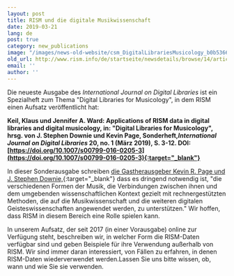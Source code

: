 ```yaml
---
layout: post
title: RISM und die digitale Musikwissenschaft
date: 2019-03-21
lang: de
post: true
category: new_publications
image: "/images/news-old-website/csm_DigitalLibrariesMusicology_b0b53661e2.jpg"
old_url: http://www.rism.info/de/startseite/newsdetails/browse/14/article/64/rism-and-digital-musicology.html
email: ''
author: ''
---
```


Die neueste Ausgabe des _International Journal on Digital Libraries_ ist ein Spezialheft zum Thema "Digital Libraries for Musicology", in dem RISM einen Aufsatz veröffentlicht hat:

**Keil, Klaus und Jennifer A. Ward: Applications of RISM data in digital libraries and digital musicology, in: "Digital Libraries for Musicology", hrsg. von J. Stephen Downie und Kevin Page, Sonderheft, _​International Journal on Digital Libraries_ 20, no. 1 (März 2019), S. 3-12. DOI: [https://doi.org/10.1007/s00799-016-0205-3](https://doi.org/10.1007/s00799-016-0205-3){:target="_blank"}**

In dieser Sonderausgabe schreiben [die Gastherausgeber Kevin R. Page und J. Stephen Downie,](https://doi.org/10.1007/s00799-019-00268-1){:target="_blank"} dass es dringend notwendig ist, "die verschiedenen Formen der Musik, die Verbindungen zwischen ihnen und dem umgebenden wissenschaftlichen Kontext gezielt mit rechnergestützten Methoden, die auf die Musikwissenschaft und die weiteren digitalen Geisteswissenschaften angewendet werden, zu unterstützen." Wir hoffen, dass RISM in diesem Bereich eine Rolle spielen kann.

In unserem Aufsatz, der seit 2017 (in einer Vorausgabe) online zur Verfügung steht, beschreiben wir, in welcher Form die RISM-Daten verfügbar sind und geben Beispiele für ihre Verwendung außerhalb von RISM. Wir sind immer daran interessiert, von Fällen zu erfahren, in denen RISM-Daten wiederverwendet werden.Lassen Sie uns bitte wissen, ob, wann und wie Sie sie verwenden.
